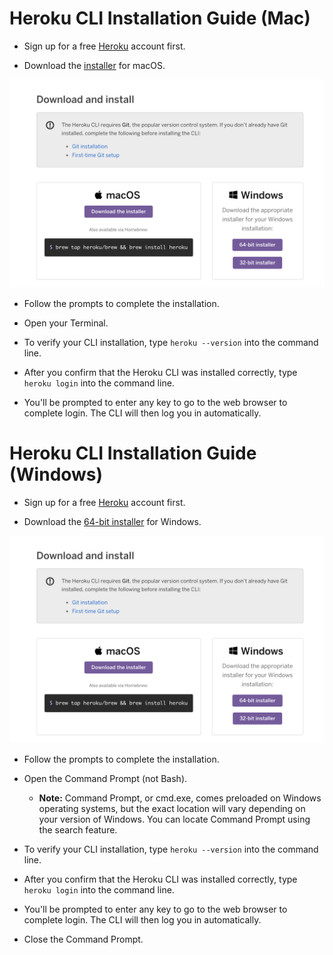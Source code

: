 # Heroku CLI Installation Guide (Mac)

* Sign up for a free [Heroku](https://signup.heroku.com/) account first.

* Download the [installer](https://devcenter.heroku.com/articles/heroku-cli#download-and-install) for macOS.

![Heroku Download](assets/heroku_download.png)

* Follow the prompts to complete the installation.

* Open your Terminal.

* To verify your CLI installation, type `heroku --version` into the command line. 

* After you confirm that the Heroku CLI was installed correctly, type `heroku login` into the command line.

* You'll be prompted to enter any key to go to the web browser to complete login. The CLI will then log you in automatically. 


# Heroku CLI Installation Guide (Windows)

* Sign up for a free [Heroku](https://signup.heroku.com/) account first.

* Download the [64-bit installer](https:c//devcenter.heroku.com/articles/heroku-cli#download-and-install) for Windows.

![Heroku Download](assets/heroku_download.png)

* Follow the prompts to complete the installation.

* Open the Command Prompt (not Bash).

  * **Note:** Command Prompt, or cmd.exe, comes preloaded on Windows operating systems, but the exact location will vary depending on your version of Windows. You can locate Command Prompt using the search feature.

* To verify your CLI installation, type `heroku --version` into the command line. 

* After you confirm that the Heroku CLI was installed correctly, type `heroku login` into the command line.

* You'll be prompted to enter any key to go to the web browser to complete login. The CLI will then log you in automatically. 

* Close the Command Prompt.